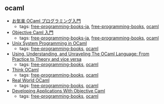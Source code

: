 ocaml 
---
* [お気楽 OCaml プログラミング入門](http://www.geocities.jp/m_hiroi/func/ocaml.html)
    * tags: [free-programming-books-ja](../tags/free-programming-books-ja.md), [free-programming-books](../tags/free-programming-books.md), [ocaml](../tags/ocaml.md)
* [Objective Caml 入門](http://www.fos.kuis.kyoto-u.ac.jp/~t-sekiym/classes/isle4/mltext/ocaml.html)
    * tags: [free-programming-books-ja](../tags/free-programming-books-ja.md), [free-programming-books](../tags/free-programming-books.md), [ocaml](../tags/ocaml.md)
* [Unix System Programming in OCaml](http://ocaml.github.io/ocamlunix/)
    * tags: [free-programming-books](../tags/free-programming-books.md), [ocaml](../tags/ocaml.md)
* [Using, Understanding, and Unraveling The OCaml Language: From Practice to Theory and vice versa](http://pauillac.inria.fr/~remy/cours/appsem/)
    * tags: [free-programming-books](../tags/free-programming-books.md), [ocaml](../tags/ocaml.md)
* [Think OCaml](http://greenteapress.com/thinkocaml/index.html)
    * tags: [free-programming-books](../tags/free-programming-books.md), [ocaml](../tags/ocaml.md)
* [Real World OCaml](https://realworldocaml.org/v1/en/html/)
    * tags: [free-programming-books](../tags/free-programming-books.md), [ocaml](../tags/ocaml.md)
* [Developing Applications With Objective Caml](http://caml.inria.fr/pub/docs/oreilly-book/)
    * tags: [free-programming-books](../tags/free-programming-books.md), [ocaml](../tags/ocaml.md)
